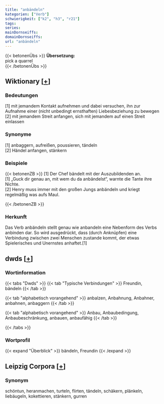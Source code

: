 ```yaml
---
title: "anbändeln"
kategorien: ["Verb"]
schwierigkeit: ["k2", "h3", "r21"]
tags:
series:
mainDornseiffs:
domainDornseiffs:
url: "anbändeln"
---
```


{{< betonenÜbs >}}
**Übersetzung:**  
pick  a quarrel  
{{< /betonenÜbs >}}

## Wiktionary [[+](https://de.wiktionary.org/wiki/anbändeln)]

### Bedeutungen
[1] mit jemandem Kontakt aufnehmen und dabei versuchen, ihn zur Aufnahme einer (nicht unbedingt ernsthaften) Liebesbeziehung zu bewegen  
[2] mit jemandem Streit anfangen, sich mit jemandem auf einen Streit einlassen  

### Synonyme
[1] anbaggern, aufreißen, poussieren, tändeln  
[2] Händel anfangen, stänkern  

### Beispiele
{{< betonenZB >}}
[1] Der Chef bändelt mit der Auszubildenden an.  
[1] „Guck dir genau an, mit wem du da anbändelst“, warnte die Tante ihre Nichte.  
[2] Henry muss immer mit den großen Jungs anbändeln und kriegt regelmäßig was aufs Maul.  

{{< /betonenZB >}}
### Herkunft
Das Verb anbändeln stellt genau wie anbandeln eine Nebenform des Verbs anbinden dar. So wird ausgedrückt, dass (durch Anknüpfen) eine Verbindung zwischen zwei Menschen zustande kommt, der etwas Spielerisches und Unernstes anhaftet.[1]  



## dwds [[+](https://www.dwds.de/wb/anbändeln)]

### Wortinformation
{{< tabs "Dwds" >}}
{{< tab "Typische Verbindungen" >}}
Freundin, bändeln
{{< /tab >}}

{{< tab "alphabetisch vorangehend" >}}
anbalzen, Anbahnung, Anbahner, anbahnen, anbaggern
{{< /tab >}}

{{< tab "alphabetisch vorangehend" >}}
Anbau, Anbaubedingung, Anbaubeschränkung, anbauen, anbaufähig
{{< /tab >}}

{{< /tabs >}}

### Wortprofil
{{< expand "Überblick" >}} bändeln, Freundin {{< /expand >}}

## Leipzig Corpora [[+](https://corpora.uni-leipzig.de/en/res?word=anbändeln&corpusId=deu_newscrawl-public_2018)]


### Synonym
schöntun, heranmachen, turteln, flirten, tändeln, schäkern, plänkeln, liebäugeln, kokettieren, stänkern, gurren

